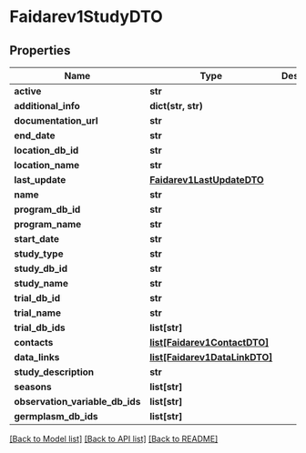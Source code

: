 # Faidarev1StudyDTO

## Properties
Name | Type | Description | Notes
------------ | ------------- | ------------- | -------------
**active** | **str** |  | [optional] 
**additional_info** | **dict(str, str)** |  | [optional] 
**documentation_url** | **str** |  | [optional] 
**end_date** | **str** |  | [optional] 
**location_db_id** | **str** |  | [optional] 
**location_name** | **str** |  | [optional] 
**last_update** | [**Faidarev1LastUpdateDTO**](Faidarev1LastUpdateDTO.md) |  | [optional] 
**name** | **str** |  | [optional] 
**program_db_id** | **str** |  | [optional] 
**program_name** | **str** |  | [optional] 
**start_date** | **str** |  | [optional] 
**study_type** | **str** |  | [optional] 
**study_db_id** | **str** |  | [optional] 
**study_name** | **str** |  | [optional] 
**trial_db_id** | **str** |  | [optional] 
**trial_name** | **str** |  | [optional] 
**trial_db_ids** | **list[str]** |  | [optional] 
**contacts** | [**list[Faidarev1ContactDTO]**](Faidarev1ContactDTO.md) |  | [optional] 
**data_links** | [**list[Faidarev1DataLinkDTO]**](Faidarev1DataLinkDTO.md) |  | [optional] 
**study_description** | **str** |  | [optional] 
**seasons** | **list[str]** |  | [optional] 
**observation_variable_db_ids** | **list[str]** |  | [optional] 
**germplasm_db_ids** | **list[str]** |  | [optional] 

[[Back to Model list]](../README.md#documentation-for-models) [[Back to API list]](../README.md#documentation-for-api-endpoints) [[Back to README]](../README.md)


